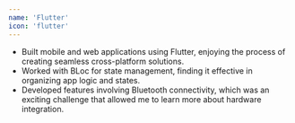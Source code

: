 ```yaml
---
name: 'Flutter'
icon: 'flutter'
---
```


- Built mobile and web applications using Flutter, enjoying the process of creating seamless cross-platform solutions.
- Worked with BLoc for state management, finding it effective in organizing app logic and states.
- Developed features involving Bluetooth connectivity, which was an exciting challenge that allowed me to learn more about hardware integration.
